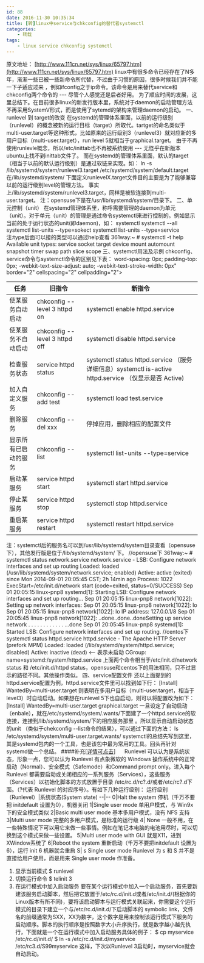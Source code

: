 ```yaml
---
id: 88
date: 2016-11-30 10:35:34
title: [转]linux中service与chkconfig的替代者systemctl
categories:
    - 转载
tags:
    - linux service chkconfig systemctl
---
```

原文地址：
[http://www.111cn.net/sys/linux/65797.htm](http://www.111cn.net/sys/linux/65797.htm)
linux中有很多命令已经存在了N多年，渐渐一些已被一些新命令所代替，不过由于习惯的原因，很多时候我们并不能一下子适应过来 ，例如ifconfig之于ip命令。该命令是用来替代service和chkconfig两个命令的 --- 尽管个人感觉还是后者好用。
为了顺应时间的发展，这里总结下。在目前很多linux的新发行版本里，系统对于daemon的启动管理方法不再采用SystemV形式，而是使用了sytemd的架构来管理daemon的启动。
一、runlevel 到 target的改变
在systemd的管理体系里面，以前的运行级别（runlevel）的概念被新的运行目标（target）所取代。tartget的命名类似于multi-user.target等这种形式，比如原来的运行级别3（runlevel3）就对应新的多用户目标（multi-user.target），run level 5就相当于graphical.target。
由于不再使用runlevle概念，所以/etc/inittab也不再被系统使用 --- 无怪乎在新版本ubuntu上找不到inittab文件了。
而在systemd的管理体系里面，默认的target（相当于以前的默认运行级别）是通过软链来实现。如：
ln -s /lib/systemd/system/runlevel3.target /etc/systemd/system/default.target
在/lib/systemd/system/ 下面定义runlevelX.target文件目的主要是为了能够兼容以前的运行级别level的管理方法。 事实上/lib/systemd/system/runlevel3.target，同样是被软连接到multi-user.target。
注：opensuse下是在/usr/lib/systemd/system/目录下。
二、单元控制（unit）
在systemd管理体系里，称呼需要管理的daemon为单元（unit）。对于单元（unit）的管理是通过命令systemctl来进行控制的。例如显示当前的处于运行状态的unit(即daemon)，如：
systemctl
systemctl --all
systemctl list-units --type=sokect
systemctl list-units --type=service
注:type后面可以接的类型可以通过help查看
361way:~ # systemctl -t help
Available unit types:
service
socket
target
device
mount
automount
snapshot
timer
swap
path
slice
scope
三、systemctl用法及示例
chkconfig、service命令与systemctl命令的区别见下表：
word-spacing: 0px; padding-top: 0px; -webkit-text-size-adjust: auto; -webkit-text-stroke-width: 0px" border="2" cellspacing="2" cellpadding="2">
		
任务 | 旧指令 | 新指令
-----|-------|----------
使某服务自动启动 | chkconfig --level 3 httpd on  | systemctl enable httpd.service
使某服务不自动启动 | chkconfig --level 3 httpd off  | systemctl disable httpd.service
检查服务状态 | service httpd status  | systemctl status httpd.service （服务详细信息）systemctl is-active httpd.service （仅显示是否 Active)
加入自定义服务|chkconfig --add  test|systemctl   load test.service
删除服务|chkconfig --del  xxx|停掉应用，删除相应的配置文件
显示所有已启动的服务|chkconfig --list|systemctl list-units --type=service
启动某服务|service httpd start|systemctl start httpd.service
停止某服务|service httpd stop|systemctl stop httpd.service
重启某服务|service httpd restart|systemctl restart httpd.service
注：systemctl后的服务名可以到/usr/lib/systemd/system目录查看（opensuse下），其他发行版是位于/lib/systemd/system/ 下。
//opensuse下
361way:~ # systemctl status network.service
network.service - LSB: Configure network interfaces and set up routing
   Loaded: loaded (/usr/lib/systemd/system/network.service; enabled)
   Active: active (exited) since Mon 2014-09-01 20:05:45 CST; 2h 14min ago
  Process: 1022 ExecStart=/etc/init.d/network start (code=exited, status=0/SUCCESS)
Sep 01 20:05:15 linux-pnp8 systemd[1]: Starting LSB: Configure network interfaces and set up routing...
Sep 01 20:05:15 linux-pnp8 network[1022]: Setting up network interfaces:
Sep 01 20:05:15 linux-pnp8 network[1022]: lo
Sep 01 20:05:15 linux-pnp8 network[1022]: lo        IP address: 127.0.0.1/8
Sep 01 20:05:45 linux-pnp8 network[1022]: ..done..done..doneSetting up service network  .  .  .  .  .  .  .  .  .  .  .  .  ...done
Sep 01 20:05:45 linux-pnp8 systemd[1]: Started LSB: Configure network interfaces and set up routing.
//centos下
 systemctl status httpd.service
httpd.service - The Apache HTTP Server (prefork MPM)
        Loaded: loaded (/lib/systemd/system/httpd.service; disabled)
        Active: inactive (dead)  <-- 表示未启动
        CGroup: name=systemd:/system/httpd.service
上面两个命令相当于/etc/init.d/network status 和 /etc/init.d/httpd status，opensuse和centos下的用法相同，只不过显示的路径不同。其他操作类似。
四、service配置文件
还以上面提到的httpd.service配置为例，httpd.service文件里可以找到如下行：
[Install]
WantedBy=multi-user.target
则表明在多用户目标（multi-user.target，相当于level3）时自动启动。如果想在runlevel 5下也自启动，则可以将配置改为如下：
[Install]
WantedBy=multi-user.target graphical.target
一旦设定了自动启动（enbale），就在/etc/systemd/system/.wants/下面建了一个httpd.service的软连接，连接到/lib/systemd/system/下的相应服务那里 。所以显示自动启动状态的unit （类似于chekconfig --list命令的结果），可以通过下面的方法：
ls /etc/systemd/system/multi-user.target.wants/
systemctl的总结先写到这里，其是systemd包内的一个工具，也是该包中最为常用的工具。回头再针对systemd做一个总结。
####补充[[详情可点击](http://blog.csdn.net/yangzhuoluo/article/details/5873272)]
&nbsp;&nbsp;&nbsp;&nbsp; Runlevel 可以认为是系统状态，形象一点，您可以认为 Runlevel 有点象微软的 Windows 操作系统中的正常启动（Normal）、安全模式（Safemode）和Command prompt only。进入每个 Runlevel 都需要启动或关闭相应的一系列服务（Services），这些服务（Services）以初始化脚本的方式放置于目录 /etc/rc.d/rc?.d/或者/etc/rc?.d下面。（?代表 Runlevel 的对应序号）。有如下几种运行级别：
运行级别（Runlevel）|系统状态(System state) 
--|--
0|Halt the system 停机（千万不要把 initdefault 设置为0），机器关闭
1|Single user mode 单用户模式，与 Win9x 下的安全模式类似
2|Basic multi user mode 基本多用户模式，没有 NFS 支持
3|Multi user mode 完整的多用户模式，是标准的运行级
4| None 一般不用，在一些特殊情况下可以用它来做一些事情。例如在笔记本电脑的电池用尽时，可以切换到这个模式来做一些设置。
5|Multi user mode with GUI 就是X11，进到XWindow系统了
6|Reboot the system 重新启动（千万不要把initdefault 设置为6），运行 init 6 机器就会重启
S| s Single user mode Runlevel 为 s 和 S 并不是直接给用户使用，而是用来 Single user mode 作准备。
1. 显示当前模式
	\$ runlevel
2. 切换运行命令
	\$ telinit 3
3. 在运行模式中加入启动服务
	要在某个运行模式中加入一个启动服务，首先要新建该服务启动脚本，然后把它放置于/etc/rc.d/init.d或者/etc/init.d/(根据你的 Linux版本有所不同)，要将该启动脚本与运行模式关联起来，你需要这个运行模式的目录下建立一个与/etc/rc.d/init.d/下启动脚本的 symbolic link，文件名的前缀通常为SXX，XX为数字，这个数字是用来控制该运行模式下服务的启动顺序。脚本的执行顺序是按照数字大小升序执行，就是数字越小越先执行，下面就是一个在运行模式中加入启动服务具体的例子：
	$ cp myservice /etc/rc.d/init.d/
	$ ln -s /etc/rc.d/init.d/myservice /etc/rc3.d/S99myservice
    这样，下次以Runlevel 3启动时，myservice就会自动启动。

 
